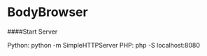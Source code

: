 BodyBrowser
===========

####Start Server

Python: python -m SimpleHTTPServer
PHP: php -S localhost:8080